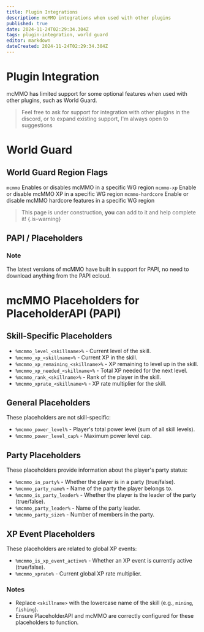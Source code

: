 ```yaml
---
title: Plugin Integrations
description: mcMMO integrations when used with other plugins
published: true
date: 2024-11-24T02:29:34.304Z
tags: plugin-integration, world guard
editor: markdown
dateCreated: 2024-11-24T02:29:34.304Z
---
```


# Plugin Integration
mcMMO has limited support for some optional features when used with other plugins, such as World Guard.

> Feel free to ask for support for integration with other plugins in the discord, or to expand existing support, I'm always open to suggestions

# World Guard
## World Guard Region Flags
`mcmmo` Enables or disables mcMMO in a specific WG region
`mcmmo-xp` Enable or disable mcMMO XP in a specific WG region
`mcmmo-hardcore` Enable or disable mcMMO hardcore features in a specific WG region


> This page is under construction, **you** can add to it and help complete it!
{.is-warning}

## PAPI / Placeholders
### Note
The latest versions of mcMMO have built in support for PAPI, no need to download anything from the PAPI ecloud.

# mcMMO Placeholders for PlaceholderAPI (PAPI)

## Skill-Specific Placeholders

- `%mcmmo_level_<skillname>%` - Current level of the skill.
- `%mcmmo_xp_<skillname>%` - Current XP in the skill.
- `%mcmmo_xp_remaining_<skillname>%` - XP remaining to level up in the skill.
- `%mcmmo_xp_needed_<skillname>%` - Total XP needed for the next level.
- `%mcmmo_rank_<skillname>%` - Rank of the player in the skill.
- `%mcmmo_xprate_<skillname>%` - XP rate multiplier for the skill.

## General Placeholders
These placeholders are not skill-specific:

- `%mcmmo_power_level%` - Player's total power level (sum of all skill levels).
- `%mcmmo_power_level_cap%` - Maximum power level cap.

## Party Placeholders
These placeholders provide information about the player's party status:

- `%mcmmo_in_party%` - Whether the player is in a party (true/false).
- `%mcmmo_party_name%` - Name of the party the player belongs to.
- `%mcmmo_is_party_leader%` - Whether the player is the leader of the party (true/false).
- `%mcmmo_party_leader%` - Name of the party leader.
- `%mcmmo_party_size%` - Number of members in the party.

## XP Event Placeholders
These placeholders are related to global XP events:

- `%mcmmo_is_xp_event_active%` - Whether an XP event is currently active (true/false).
- `%mcmmo_xprate%` - Current global XP rate multiplier.

### Notes
- Replace `<skillname>` with the lowercase name of the skill (e.g., `mining`, `fishing`).
- Ensure PlaceholderAPI and mcMMO are correctly configured for these placeholders to function.
